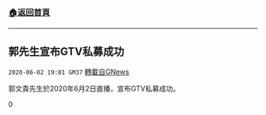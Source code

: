 ###  [:house:返回首頁](https://github.com/ourhimalayas/txt)
---

## 郭先生宣布GTV私募成功
`2020-06-02 19:01 GM37` [轉載自GNews](https://gnews.org/zh-hant/221029/)

郭文貴先生於2020年6月2日直播，宣布GTV私募成功。



0
